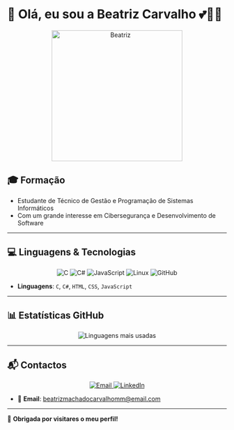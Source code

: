 # 💖 Olá, eu sou a Beatriz Carvalho 💕👩‍💻

<p align="center">
  <img src="https://media.giphy.com/media/3o7btXPA6X9XJuwV0Y/giphy.gif" alt="Beatriz" width="300"/>
</p>

## 🎓 Formação
- Estudante de Técnico de Gestão e Programação de Sistemas Informáticos
- Com um grande interesse em Cibersegurança e Desenvolvimento de Software

---

## 💻 Linguagens & Tecnologias

<p align="center">
  <img src="https://img.icons8.com/color/48/000000/c-programming.png" alt="C" />
  <img src="https://img.icons8.com/color/48/000000/c-sharp-logo.png" alt="C#" />
  <img src="https://img.icons8.com/color/48/000000/javascript.png" alt="JavaScript" />
  <img src="https://img.icons8.com/ios-filled/50/000000/linux.png" alt="Linux" />
  <img src="https://img.icons8.com/ios-filled/50/000000/github.png" alt="GitHub" />
</p>

- **Linguagens**: `C`, `C#`, `HTML`, `CSS`, `JavaScript`

---

## 📊 Estatísticas GitHub

<p align="center">
 
  <img src="https://github-readme-stats.vercel.app/api/top-langs/?username=BeatrizCarvalho&layout=compact&theme=radical&title_color=ff82b3&text_color=333333&bg_color=ffffff" alt="Linguagens mais usadas" />
</p>

---

## 📬 Contactos

<p align="center">
  <a href="mailto:beatrizmachadocarvalhomm@email.com">
    <img src="https://img.icons8.com/ios-filled/50/000000/email.png" alt="Email" />
  </a>
  <a href="https://linkedin.com/in/beatrizcarvalho">
    <img src="https://img.icons8.com/ios-filled/50/000000/linkedin.png" alt="LinkedIn" />
  </a>
</p>

- 📧 **Email**: beatrizmachadocarvalhomm@email.com

---

💫 **Obrigada por visitares o meu perfil!** 

